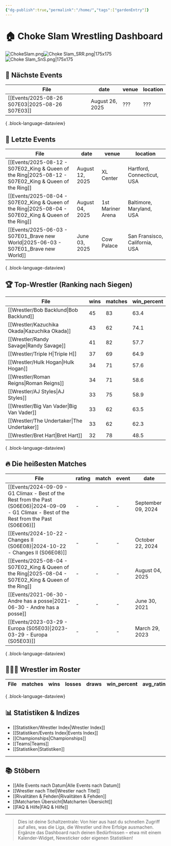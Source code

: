 ```yaml
---
{"dg-publish":true,"permalink":"/home/","tags":["gardenEntry"]}
---
```



# 🏠 Choke Slam Wrestling Dashboard
![ChokeSlam.png](/img/user/z_Images/ChokeSlam.png)![Choke Slam_SRR.png|175x175](/img/user/z_Images/Choke%20Slam_SRR.png)![Choke Slam_SnS.png|175x175](/img/user/z_Images/Choke%20Slam_SnS.png)

## 📅 Nächste Events
| File                                               | date            | venue | location |
| -------------------------------------------------- | --------------- | ----- | -------- |
| [[Events/2025-08-26 S07E03\|2025-08-26 S07E03]] | August 26, 2025 | ???   | ???      |

{ .block-language-dataview}

## 📅 Letzte Events
| File                                                                                                     | date            | venue             | location                       |
| -------------------------------------------------------------------------------------------------------- | --------------- | ----------------- | ------------------------------ |
| [[Events/2025-08-12 - S07E02_King & Queen of the Ring\|2025-08-12 - S07E02_King & Queen of the Ring]] | August 12, 2025 | XL Center         | Hartford, Connecticut, USA     |
| [[Events/2025-08-04 - S07E02_King & Queen of the Ring\|2025-08-04 - S07E02_King & Queen of the Ring]] | August 04, 2025 | 1st Mariner Arena | Baltimore, Maryland, USA       |
| [[Events/2025-06-03 - S07E01_Brave new World\|2025-06-03 - S07E01_Brave new World]]                   | June 03, 2025   | Cow Palace        | San Fransisco, California, USA |

{ .block-language-dataview}

## 🏆 Top-Wrestler (Ranking nach Siegen)
| File                                             | wins | matches | win_percent |
| ------------------------------------------------ | ---- | ------- | ----------- |
| [[Wrestler/Bob Backlund\|Bob Backlund]]       | 45   | 83      | 63.4        |
| [[Wrestler/Kazuchika Okada\|Kazuchika Okada]] | 43   | 62      | 74.1        |
| [[Wrestler/Randy Savage\|Randy Savage]]       | 41   | 82      | 57.7        |
| [[Wrestler/Triple H\|Triple H]]               | 37   | 69      | 64.9        |
| [[Wrestler/Hulk Hogan\|Hulk Hogan]]           | 34   | 71      | 57.6        |
| [[Wrestler/Roman Reigns\|Roman Reigns]]       | 34   | 71      | 58.6        |
| [[Wrestler/AJ Styles\|AJ Styles]]             | 33   | 75      | 58.9        |
| [[Wrestler/Big Van Vader\|Big Van Vader]]     | 33   | 62      | 63.5        |
| [[Wrestler/The Undertaker\|The Undertaker]]   | 33   | 62      | 62.3        |
| [[Wrestler/Bret Hart\|Bret Hart]]             | 32   | 78      | 48.5        |

{ .block-language-dataview}

## 🔥 Die heißesten Matches
| File                                                                                                                                             | rating | match | event | date               |
| ------------------------------------------------------------------------------------------------------------------------------------------------ | ------ | ----- | ----- | ------------------ |
| [[Events/2024-09-09 - G1 Climax - Best of the Rest from the Past (S06E06)\|2024-09-09 - G1 Climax - Best of the Rest from the Past (S06E06)]] | \-     | \-    | \-    | September 09, 2024 |
| [[Events/2024-10-22 - Changes II (S06E08)\|2024-10-22 - Changes II (S06E08)]]                                                                 | \-     | \-    | \-    | October 22, 2024   |
| [[Events/2025-08-04 - S07E02_King & Queen of the Ring\|2025-08-04 - S07E02_King & Queen of the Ring]]                                         | \-     | \-    | \-    | August 04, 2025    |
| [[Events/2021-06-30 - Andre has a posse\|2021-06-30 - Andre has a posse]]                                                                     | \-     | \-    | \-    | June 30, 2021      |
| [[Events/2023-03-29 - Europa (S05E03)\|2023-03-29 - Europa (S05E03)]]                                                                         | \-     | \-    | \-    | March 29, 2023     |

{ .block-language-dataview}

## 🧑🤝🧑 Wrestler im Roster
| File | matches | wins | losses | draws | win_percent | avg_rating |
| ---- | ------- | ---- | ------ | ----- | ----------- | ---------- |

{ .block-language-dataview}

## 📊 Statistiken & Indizes

- [[Statistiken/Wrestler Index\|Wrestler Index]]
- [[Statistiken/Events Index\|Events Index]]
- [[Championships\|Championships]]
- [[Teams\|Teams]]
- [[Statistiken\|Statistiken]]
---
## 📚 Stöbern

- [[Alle Events nach Datum\|Alle Events nach Datum]]
- [[Wrestler nach Titel\|Wrestler nach Titel]]
- [[Rivalitäten & Fehden\|Rivalitäten & Fehden]]
- [[Matcharten Übersicht\|Matcharten Übersicht]]
- [[FAQ & Hilfe\|FAQ & Hilfe]]
---
> Dies ist deine Schaltzentrale: Von hier aus hast du schnellen Zugriff auf alles, was die Liga, die Wrestler und ihre Erfolge ausmachen.  
> Ergänze das Dashboard nach deinen Bedürfnissen – etwa mit einem Kalender-Widget, Newsticker oder eigenen Statistiken!